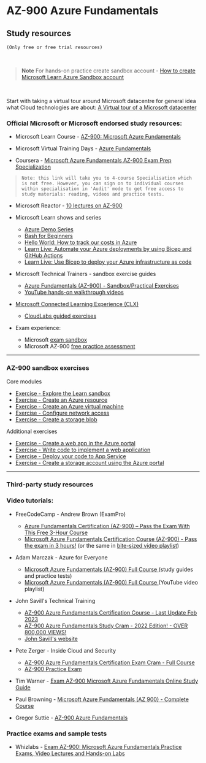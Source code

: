 
# AZ-900 Azure Fundamentals 

## Study resources
`(Only free or free trial resources)`

<br>

> **Note**
> For hands-on practice create sandbox account -
> [How to create Microsoft Learn Azure Sandbox account](https://github.com/teator/Microsoft-Certifications/blob/main/README.md#how-to-create-microsoft-learn-azure-sandbox-account)

<br>

Start with taking a virtual tour around Microsoft datacentre for general idea what Cloud technologies are about: 
[A Virtual tour of a Microsoft datacenter](https://datacenters.microsoft.com/globe/explore/datacenter)


### Official Microsoft or Microsoft endorsed study resources:
 
 - Microsoft Learn Course - [AZ-900: Microsoft Azure Fundamentals](https://learn.microsoft.com/en-gb/training/courses/az-900t00)
 
 - Microsoft Virtual Training Days - [Azure Fundamentals](https://events.microsoft.com/en-us/mvtd?language=English&clientTimeZone=1&scenario=Microsoft%20Azure%20Virtual%20Training%20Day:%20Fundamentals)
 
 - Coursera - [Microsoft Azure Fundamentals AZ-900 Exam Prep Specialization](https://www.coursera.org/specializations/microsoft-azure-fundamentals-az-900) 
>  `Note: this link will take you to 4-course Specialisation which is not free. However, you can sign on to individual courses within specialisation in 'Audit' mode to get free access to study materials: reading, videos and practice tests.`

 - Microsoft Reactor - [10 lectures on AZ-900](https://www.youtube.com/playlist?list=PLmsFUfdnGr3yFXHH9hUnBU-FL2nss63il)
 
 - Microsoft Learn shows and series
   - [Azure Demo Series](https://learn.microsoft.com/en-us/shows/azure-demo-series/)
   - [Bash for Beginners](https://learn.microsoft.com/en-us/shows/bash-for-beginners/)
   - [Hello World: How to track our costs in Azure](https://learn.microsoft.com/en-us/shows/hello-world/s2e15-hello-world-azure-cost-management)
   - [Learn Live: Automate your Azure deployments by using Bicep and GitHub Actions](https://learn.microsoft.com/en-gb/shows/learn-live/automate-azure-deployments-bicep-github-actions/)
   - [Learn Live: Use Bicep to deploy your Azure infrastructure as code](https://learn.microsoft.com/en-gb/shows/learn-live/iac-and-bicep/)
 
 - Microsoft Technical Trainers - sandbox exercise guides
   - [Azure Fundamentals (AZ-900) - Sandbox/Practical Exercises](https://learn.microsoft.com/en-us/collections/7ppetn16mm3r3e)
   - [YouTube hands-on walkthrough videos](https://www.youtube.com/playlist?list=PLATBV_Vy-h161cL4pj0Cl8unpLP2lScJr)
 
 - [Microsoft Connected Learning Experience (CLX)](https://clx.cloudevents.ai/events/39366311-ad15-4b90-9364-0252213842fa/my-tracks)
   - [CloudLabs guided exercises](https://mslearn.cloudguides.com/en-us/guides/AZ-900%20Exam%20Guide%20-%20Azure%20Fundamentals)

 - Exam experience:
   - Microsoft  [exam sandbox](https://aka.ms/examdemo)
   - Microsoft AZ-900 [free practice assessment](https://learn.microsoft.com/credentials/certifications/exams/az-900/practice/assessment?assessment-type=practice&assessmentId=23)

---

### AZ-900 sandbox exercises

Core modules
 - [Exercise - Explore the Learn sandbox](https://learn.microsoft.com/en-gb/training/modules/describe-core-architectural-components-of-azure/4-exercise-explore-learn-sandbox)
 - [Exercise - Create an Azure resource](https://learn.microsoft.com/en-gb/training/modules/describe-core-architectural-components-of-azure/7-exercise-create-azure-resource)
 - [Exercise - Create an Azure virtual machine](https://learn.microsoft.com/en-gb/training/modules/describe-azure-compute-networking-services/3-exercise-create-azure-virtual-machine)
 - [Exercise - Configure network access](https://learn.microsoft.com/en-gb/training/modules/describe-azure-compute-networking-services/9-exercise-configure-network-access)
 - [Exercise - Create a storage blob](https://learn.microsoft.com/en-gb/training/modules/describe-azure-storage-services/5-exercise-create-storage-blob)


Additional exercises
 - [Exercise - Create a web app in the Azure portal](https://learn.microsoft.com/en-us/training/modules/host-a-web-app-with-azure-app-service/3-exercise-create-a-web-app-in-the-azure-portal?pivots=python)
 - [Exercise - Write code to implement a web application](https://learn.microsoft.com/en-us/training/modules/host-a-web-app-with-azure-app-service/5-exercise-implement-a-web-application?pivots=python)
 - [Exercise - Deploy your code to App Service](https://learn.microsoft.com/en-us/training/modules/host-a-web-app-with-azure-app-service/7-exercise-deploy-your-code-to-app-service?pivots=python)
 - [Exercise - Create a storage account using the Azure portal](https://learn.microsoft.com/en-us/training/modules/create-azure-storage-account/5-exercise-create-a-storage-account)


---

### Third-party study resources
### Video tutorials:
 
 - FreeCodeCamp - Andrew Brown (ExamPro)
   - [Azure Fundamentals Certification (AZ-900) – Pass the Exam With This Free 3-Hour Course](https://www.freecodecamp.org/news/azure-fundamentals-course-az900/)
   - [Microsoft Azure Fundamentals Certification Course (AZ-900) - Pass the exam in 3 hours!](https://www.youtube.com/watch?v=NKEFWyqJ5XA) (or the same in [bite-sized video playlist](https://www.youtube.com/playlist?list=PLBfufR7vyJJ4sJX_1LAiQt9GTRioEc5Ld))

 - Adam Marczak - Azure for Everyone
   - [Microsoft Azure Fundamentals (AZ-900) Full Course ](https://marczak.io/az-900/) (study guides and practice tests)
   - [Microsoft Azure Fundamentals (AZ-900) Full Course ](https://www.youtube.com/playlist?list=PLGjZwEtPN7j-Q59JYso3L4_yoCjj2syrM) (YouTube video playlist)
 
 - John Savill's Technical Training
   - [AZ-900 Azure Fundamentals Certification Course - Last Update Feb 2023](https://www.youtube.com/playlist?list=PLlVtbbG169nED0_vMEniWBQjSoxTsBYS3)
   - [AZ-900 Azure Fundamentals Study Cram - 2022 Edition! - OVER 800,000 VIEWS!](https://www.youtube.com/watch?v=tQp1YkB2Tgs)
   - [John Savill's website](https://learn.onboardtoazure.com/)

 - Pete Zerger - Inside Cloud and Security
   - [AZ-900 Azure Fundamentals Certification Exam Cram - Full Course](https://www.youtube.com/watch?v=gH3pwWO0Q9Y)
   - [AZ-900 Practice Exam](https://insidethemicrosoftcloud.com/az900quiz/)
  
 - Tim Warner - [Exam AZ-900 Microsoft Azure Fundamentals Online Study Guide](https://www.youtube.com/playlist?list=PLYGZ9Q0oTOHfsI-3IAhvyc09ssPDfoePv)

 - Paul Browning  - [Microsoft Azure Fundamentals (AZ 900) - Complete Course](https://www.youtube.com/watch?v=XbWciktv5s8)

 - Gregor Suttie  - [AZ-900 Azure Fundamentals](https://www.youtube.com/playlist?list=PLrDWgkiCvaPReqv4uagsi9oCjADR9ADBO)


### Practice exams and sample tests
			
- Whizlabs - [Exam AZ-900: Microsoft Azure Fundamentals Practice Exams, Video Lectures and Hands-on Labs](https://www.whizlabs.com/microsoft-azure-certification-az-900/)
